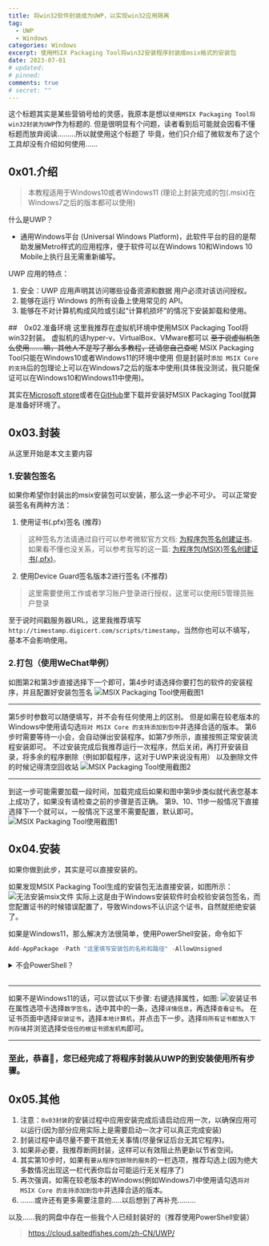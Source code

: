 ```yaml
---
title: 将win32软件封装成为UWP，以实现win32应用隔离
tag:
  - UWP
  - Windows
categories: Windows
excerpt: 使用MSIX Packaging Tool将win32安装程序封装成msix格式的安装包
date: 2023-07-01
# updated: 
# pinned: 
comments: true
# secret: ""
---
```


这个标题其实是某些营销号给的灵感，我原本是想以`使用MSIX Packaging Tool将win32封装为UWP`作为标题的.
但是很明显有个问题，读者看到后可能就会因看不懂标题而放弃阅读.........所以就使用这个标题了
毕竟，他们只介绍了微软发布了这个工具却没有介绍如何使用......

## 0x01.介绍

> 本教程适用于Windows10或者Windows11 (理论上封装完成的包(.msix)在Windows7之后的版本都可以使用)

什么是UWP？

* 通用Windows平台 (Universal Windows Platform)，此软件平台的目的是帮助发展Metro样式的应用程序，便于软件可以在Windows 10和Windows 10 Mobile上执行且无需重新编写。

UWP 应用的特点：

1. 安全：UWP 应用声明其访问哪些设备资源和数据 用户必须对该访问授权。
1. 能够在运行 Windows 的所有设备上使用常见的 API。
1. 能够在不对计算机构成风险或引起“计算机损坏”的情况下安装卸载和使用。


##　0x02.准备环境
这里我推荐在虚拟机环境中使用MSIX Packaging Tool将win32封装。
虚拟机的话hyper-v、VirtualBox、VMware都可以
~~至于说虚拟机怎么使用.......嘛，其他人不是写了那么多教程，还请您自己查呢~~
MSIX Packaging Tool只能在Windows10或者Windows11的环境中使用
但是封装时`添加 MSIX Core 的支持`后的包理论上可以在Windows7之后的版本中使用(具体我没测试，我只能保证可以在Windows10和Windows11中使用)。

其实在[Microsoft store](https://apps.microsoft.com/store/detail/msix-packaging-tool/9N5LW3JBCXKF)或者在[GitHub](https://github.com/microsoft/win32-app-isolation)里下载并安装好MSIX Packaging Tool就算是准备好环境了。

## 0x03.封装

从这里开始是本文主要内容

### 1.安装包签名

如果你希望你封装出的msix安装包可以安装，那么这一步必不可少。
可以正常安装签名有两种方法：

1. 使用证书(.pfx)签名 (推荐)

> 这种签名方法请通过自行可以参考微软官方文档: [为程序包签名创建证书](https://learn.microsoft.com/zh-cn/windows/msix/package/create-certificate-package-signing)。
如果看不懂也没关系，可以参考我写的这一篇: [为程序包(MSIX)签名创建证书(.pfx)](/create-certificate-package-signing/)。

2. 使用Device Guard签名版本2进行签名 (不推荐)

> 这里需要使用工作或者学习账户登录进行授权，这里可以使用E5管理员账户登录

至于说时间戳服务器URL，这里我推荐填写`http://timestamp.digicert.com/scripts/timestamp`，当然你也可以不填写，基本不会影响使用。

### 2.打包（使用WeChat举例）

如图第2和第3步直接选择下一个即可，第4步时请选择你要打包的软件的安装程序，并且配置好安装包签名
![MSIX Packaging Tool使用截图1](./win32-to-MSIX/1.webp)

---

第5步时参数可以随便填写，并不会有任何使用上的区别。
但是如需在较老版本的Windows中使用请勾选`将对 MSIX Core 的支持添加到包中`并选择合适的版本。
第6步时需要等待一小会，会自动弹出安装程序。如第7步所示，直接按照正常安装流程安装即可。
不过安装完成后我推荐运行一次程序，然后关闭，再打开安装目录，将多余的程序删除（例如卸载程序，这对于UWP来说没有用）
以及删除文件的时候记得清空回收站
![MSIX Packaging Tool使用截图2](./win32-to-MSIX/2.webp)

---

到这一步可能需要加载一段时间，加载完成后如果和图中第9步类似就代表您基本上成功了，如果没有请检查之前的步骤是否正确。
第9、10、11步一般情况下直接选择下一个就可以，一般情况下这里不需要配置，默认即可。
![MSIX Packaging Tool使用截图1](./win32-to-MSIX/3.webp)

## 0x04.安装

如果你做到此步，其实是可以直接安装的。

如果发现MSIX Packaging Tool生成的安装包无法直接安装，如图所示：
![无法安装msix文件](./win32-to-MSIX/4.webp)
实际上这是由于Windows安装软件时会校验安装包签名，而您配置证书的时候错误配置了，导致Windows不认识这个证书，自然就拒绝安装了。

如果是Windows11，那么解决方法很简单，使用PowerShell安装，命令如下

```PowerShell
Add-AppPackage -Path "这里填写安装包的名称和路径" -AllowUnsigned
```

<details>
  <summary>不会PowerShell？</summary><blockquote>
  使用win+R键，输入<code>PowerShell</code>然后回车，输入如上指令，然后回车
  <br><img src="https://saltedfishes.com/win32-to-MSIX/5.webp" alt="UI上与您的实际情况可能不太一样，实际上用起来是一样的"><br>
</blockquote></details><br>

---

如果不是Windows11的话，可以尝试以下步骤:
右键选择属性，如图:
![安装证书](./win32-to-MSIX/6.webp)
在属性选项卡选择`数字签名`，选中其中的一条，选择`详情信息`，再选择`查看证书`。
在证书页面中选择`安装证书`，选择`本地计算机`，并点击下一步。选择`将所有证书都放入下列存储`并浏览选择`受信任的根证书颁发机构`即可。

---

### 至此，恭喜🎉，您已经完成了将程序封装从UWP的到安装使用所有步骤。

## 0x05.其他

1. 注意：`0x03封装`的安装过程中应用安装完成后请启动应用一次，以确保应用可以运行(因为部分应用实际上是需要启动一次才可以真正完成安装)
1. 封装过程中请尽量不要干其他无关事情(尽量保证后台无其它程序)。
1. 如果非必要，我推荐断网封装，这样可以有效阻止热更新以节省空间。
1. 其实第10步时，如果有`要从程序包排除的服务`的一栏选项，推荐勾选上(因为绝大多数情况出现这一栏代表你后台可能运行无关程序了)
1. 再次强调，如需在较老版本的Windows(例如Windows7)中使用请勾选`将对 MSIX Core 的支持添加到包中`并选择合适的版本。
1. .......或许还有更多需要注意的.....以后想到了再补充.........

以及......我的网盘中存在一些我个人已经封装好的（推荐使用PowerShell安装）

> https://cloud.saltedfishes.com/zh-CN/UWP/
